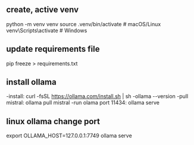 ## create, active venv
python -m venv venv
source .venv/bin/activate  # macOS/Linux
venv\Scripts\activate     # Windows

## update requirements file
pip freeze > requirements.txt

## install ollama
-install: curl -fsSL https://ollama.com/install.sh | sh
-ollama --version
-pull mistral: ollama pull mistral
-run olama port 11434: ollama serve

## linux ollama change port
export OLLAMA_HOST=127.0.0.1:7749
ollama serve